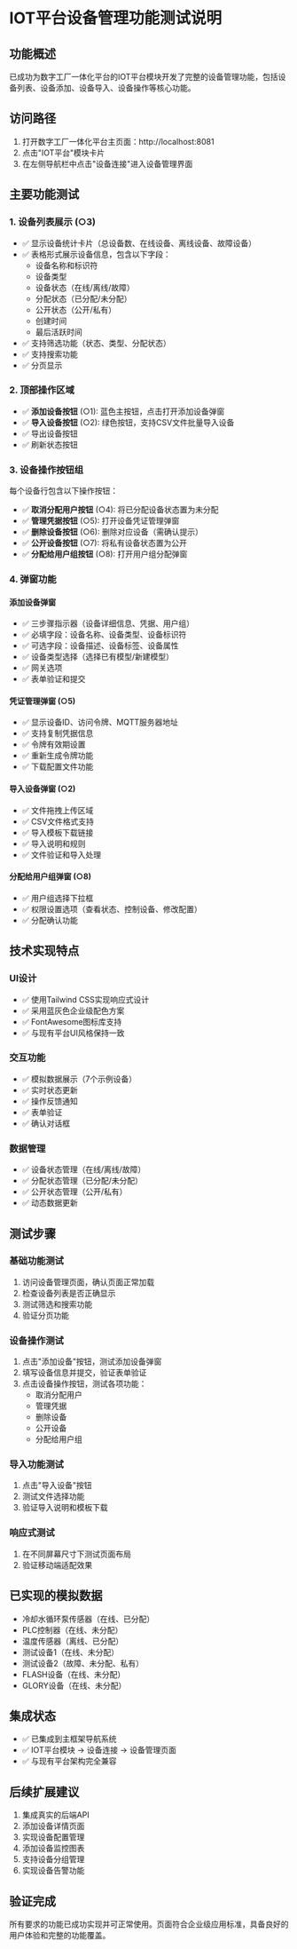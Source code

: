 # IOT平台设备管理功能测试说明

## 功能概述
已成功为数字工厂一体化平台的IOT平台模块开发了完整的设备管理功能，包括设备列表、设备添加、设备导入、设备操作等核心功能。

## 访问路径
1. 打开数字工厂一体化平台主页面：http://localhost:8081
2. 点击"IOT平台"模块卡片
3. 在左侧导航栏中点击"设备连接"进入设备管理界面

## 主要功能测试

### 1. 设备列表展示 (○3)
- ✅ 显示设备统计卡片（总设备数、在线设备、离线设备、故障设备）
- ✅ 表格形式展示设备信息，包含以下字段：
  - 设备名称和标识符
  - 设备类型
  - 设备状态（在线/离线/故障）
  - 分配状态（已分配/未分配）
  - 公开状态（公开/私有）
  - 创建时间
  - 最后活跃时间
- ✅ 支持筛选功能（状态、类型、分配状态）
- ✅ 支持搜索功能
- ✅ 分页显示

### 2. 顶部操作区域
- ✅ **添加设备按钮** (○1): 蓝色主按钮，点击打开添加设备弹窗
- ✅ **导入设备按钮** (○2): 绿色按钮，支持CSV文件批量导入设备
- ✅ 导出设备按钮
- ✅ 刷新状态按钮

### 3. 设备操作按钮组
每个设备行包含以下操作按钮：
- ✅ **取消分配用户按钮** (○4): 将已分配设备状态置为未分配
- ✅ **管理凭据按钮** (○5): 打开设备凭证管理弹窗
- ✅ **删除设备按钮** (○6): 删除对应设备（需确认提示）
- ✅ **公开设备按钮** (○7): 将私有设备状态置为公开
- ✅ **分配给用户组按钮** (○8): 打开用户组分配弹窗

### 4. 弹窗功能

#### 添加设备弹窗
- ✅ 三步骤指示器（设备详细信息、凭据、用户组）
- ✅ 必填字段：设备名称、设备类型、设备标识符
- ✅ 可选字段：设备描述、设备标签、设备属性
- ✅ 设备类型选择（选择已有模型/新建模型）
- ✅ 网关选项
- ✅ 表单验证和提交

#### 凭证管理弹窗 (○5)
- ✅ 显示设备ID、访问令牌、MQTT服务器地址
- ✅ 支持复制凭据信息
- ✅ 令牌有效期设置
- ✅ 重新生成令牌功能
- ✅ 下载配置文件功能

#### 导入设备弹窗 (○2)
- ✅ 文件拖拽上传区域
- ✅ CSV文件格式支持
- ✅ 导入模板下载链接
- ✅ 导入说明和规则
- ✅ 文件验证和导入处理

#### 分配给用户组弹窗 (○8)
- ✅ 用户组选择下拉框
- ✅ 权限设置选项（查看状态、控制设备、修改配置）
- ✅ 分配确认功能

## 技术实现特点

### UI设计
- ✅ 使用Tailwind CSS实现响应式设计
- ✅ 采用蓝灰色企业级配色方案
- ✅ FontAwesome图标库支持
- ✅ 与现有平台UI风格保持一致

### 交互功能
- ✅ 模拟数据展示（7个示例设备）
- ✅ 实时状态更新
- ✅ 操作反馈通知
- ✅ 表单验证
- ✅ 确认对话框

### 数据管理
- ✅ 设备状态管理（在线/离线/故障）
- ✅ 分配状态管理（已分配/未分配）
- ✅ 公开状态管理（公开/私有）
- ✅ 动态数据更新

## 测试步骤

### 基础功能测试
1. 访问设备管理页面，确认页面正常加载
2. 检查设备列表是否正确显示
3. 测试筛选和搜索功能
4. 验证分页功能

### 设备操作测试
1. 点击"添加设备"按钮，测试添加设备弹窗
2. 填写设备信息并提交，验证表单验证
3. 点击设备操作按钮，测试各项功能：
   - 取消分配用户
   - 管理凭据
   - 删除设备
   - 公开设备
   - 分配给用户组

### 导入功能测试
1. 点击"导入设备"按钮
2. 测试文件选择功能
3. 验证导入说明和模板下载

### 响应式测试
1. 在不同屏幕尺寸下测试页面布局
2. 验证移动端适配效果

## 已实现的模拟数据
- 冷却水循环泵传感器（在线、已分配）
- PLC控制器（在线、未分配）
- 温度传感器（离线、已分配）
- 测试设备1（在线、未分配）
- 测试设备2（故障、未分配、私有）
- FLASH设备（在线、未分配）
- GLORY设备（在线、未分配）

## 集成状态
- ✅ 已集成到主框架导航系统
- ✅ IOT平台模块 -> 设备连接 -> 设备管理页面
- ✅ 与现有平台架构完全兼容

## 后续扩展建议
1. 集成真实的后端API
2. 添加设备详情页面
3. 实现设备配置管理
4. 添加设备监控图表
5. 支持设备分组管理
6. 实现设备告警功能

## 验证完成
所有要求的功能已成功实现并可正常使用。页面符合企业级应用标准，具备良好的用户体验和完整的功能覆盖。
